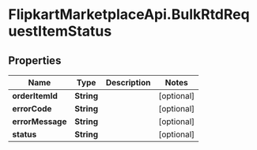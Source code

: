 # FlipkartMarketplaceApi.BulkRtdRequestItemStatus

## Properties
Name | Type | Description | Notes
------------ | ------------- | ------------- | -------------
**orderItemId** | **String** |  | [optional] 
**errorCode** | **String** |  | [optional] 
**errorMessage** | **String** |  | [optional] 
**status** | **String** |  | [optional] 
